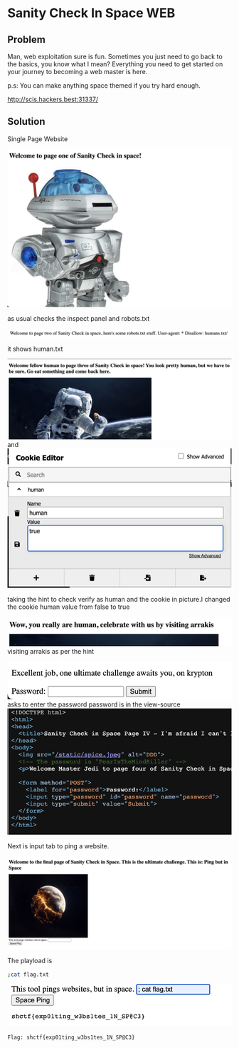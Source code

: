 # Sanity Check In Space WEB


## Problem

Man, web exploitation sure is fun. Sometimes you just need to go back to the basics, you know what I mean? Everything you need to get started on your journey to becoming a web master is here.

p.s: You can make anything space themed if you try hard enough.

http://scis.hackers.best:31337/

## Solution

Single Page Website

![WebSite](./src/s1.png)

as usual checks the inspect panel and robots.txt

![s2](./src/s2.png)

it shows human.txt

![s3](./src/s3.png)
and
![s4](./src/s4.png)

taking the hint to check verify as human and the cookie in picture.I changed the cookie human value from false to true

![s5](./src/s5.png)
visiting arrakis as per the hint

![s6](./src/s7.png)
asks to enter the password 
password is in the view-source 
![s7](./src/s6.png)

Next is input tab to ping a website.

![s8](./src/s8.png)


The playload is
```bash
;cat flag.txt
```
![s9](./src/s9.png)

```bash
Flag: shctf{exp01ting_w3bs1tes_1N_SP@C3}
```





